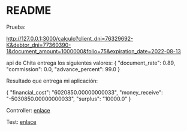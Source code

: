 # README

Prueba:

http://127.0.0.1:3000/calculo?client_dni=76329692-K&debtor_dni=77360390-1&document_amount=1000000&folio=75&expiration_date=2022-08-13

api de Chita entrega los siguientes valores:
{
    "document_rate": 0.89,
    "commission": 0.0,
    "advance_percent": 99.0
}

Resultado que entrega mi aplicación:

{
    "financial_cost": "6020850.00000000033",
    "money_receive": "-5030850.00000000033",
    "surplus": "10000.0"
}

Controller: [enlace](https://github.com/tcero76/pruebaChita/blob/master/app/controllers/calculo_controller.rb)

Test: [enlace](https://github.com/tcero76/pruebaChita/blob/master/test/controllers/calculo_controller_test.rb)
